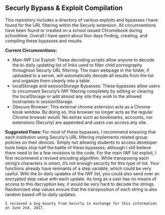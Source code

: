 Securly Bypass & Exploit Compilation
------------------------------------

This repository includes a directory of various exploits and bypasses I have found for the URL filtering within the Securly extension. All circumventions have been found or created on a school issued Chromebook during schooltime. Overall I have spent about four days finding, creating, and compiling these bypasses and results. 

**Current Circumventions:**

 - Main IWF List Exploit: These decoding scripts allow anyone to decode
   the bi-daily updating list of links used to filter child pornography
   throughout Securly URL filtering. The main webpage in the folder, if
   uploaded to a server, will automatically decode all results from the
   list and organize them cleanly into a table.
 - localStorage and sessionStorage Bypasses: These bypasses allow users
   to circumvent Securly’s IWF filtering completely by editing or
   clearing the localStorage or add almost any site they wish to the
   allowed hostnames in sessionStorage.
 - Obscure Browser: This external chrome extension acts as a Chrome
   kiosk window. By doing so, this browser no longer acts as the regular
   Chrome browser would. No extras such as bookmarks, accounts, nor
   extensions (Securly) are appended and users can access any site.

 
**Suggested Fixes:**
	For most of these bypasses, I recommend ensuring that each institution using Securly’s URL filtering implements related group policies on their devices. Simply not allowing students to access developer tools helps stop half the battle of these bypasses; although I still believe there need to be a few revisions to the code. For the main IWF list exploit, I first recommend a revised encoding algorithm. While transposing each string’s characters is smart, it’s not enough security for this type of list. Your functions already have remnants of a step variable, which could be very useful. With the bi-daily updates of the IWF list, you could also send over an encrypted step value with each update. As long as a user has no means of access to this decryption key, it would be very hard to decode the strings. Randomized step values ensure that the transposition of each string is also random based off bi-daily updates.

    I recieved a bug bounty from Securly in exchange for this information on June 2nd, 2017.
